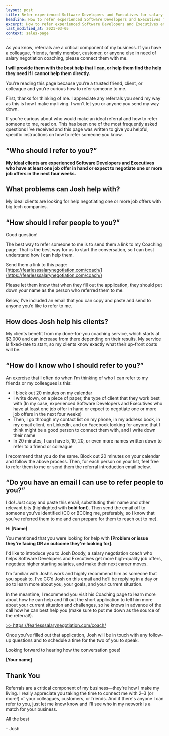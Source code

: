 ```yaml
---
layout: post
title: Refer experienced Software Developers and Executives for salary negotiation coaching
headline: How to refer experienced Software Developers and Executives for salary negotiation coaching
excerpt: How to refer experienced Software Developers and Executives expecting to negotiate a job offer in the next four weeks for expert salary negotiation coaching
last_modified_at: 2021-03-05
context: sales-page
---
```

As you know, referrals are a critical component of my business. If you have a colleague, friends, family member, customer, or anyone else in need of salary negotiation coaching, please connect them with me.

**I will provide them with the best help that I can, or help them find the help they need if I cannot help them directly.**

You’re reading this page because you’re a trusted friend, client, or colleague and you’re curious how to refer someone to me.

First, thanks for thinking of me. I appreciate any referrals you send my way as this is how I make my living. I won't let you or anyone you send my way down.

If you’re curious about who would make an ideal referral and how to refer someone to me, read on. This has been one of the most frequently asked questions I’ve received and this page was written to give you helpful, specific instructions on how to refer someone you know.

<h2 class='u-center'>“Who should I refer to you?”</h2>

**My ideal clients are experienced Software Developers and Executives who have at least one job offer in hand or expect to negotiate one or more job offers in the next four weeks.**

<h2 class='u-center'>What problems can Josh help with?</h2>

My ideal clients are looking for help negotiating one or more job offers with big tech companies.

<h2 class='u-center'>“How should I refer people to you?”</h2>

Good question!

The best way to refer someone to me is to send them a link to my Coaching page. That is the best way for us to start the conversation, so I can best understand how I can help them.

Send them a link to this page: [https://fearlesssalarynegotiation.com/coach/](https://fearlesssalarynegotiation.com/coach/)

Please let them know that when they fill out the application, they should put down your name as the person who referred them to me.

Below, I’ve included an email that you can copy and paste and send to anyone you’d like to refer to me.

<h2 class='u-center'>How does Josh help his clients?</h2>

My clients benefit from my done-for-you coaching service, which starts at $3,000 and can increase from there depending on their results. My service is fixed-rate to start, so my clients know exactly what their up-front costs will be.

<h2 class='u-center'>“How do I know who I should refer to you?”</h2>

An exercise that I often do when I’m thinking of who I can refer to my friends or my colleagues is this:

- I block out 20 minutes on my calendar
- I write down, on a piece of paper, the type of client that they work best with (In my case, experienced Software Developers and Executives who have at least one job offer in hand or expect to negotiate one or more job offers in the next four weeks)
- Then, I go through my contact list on my phone, in my address book, in my email client, on LinkedIn, and on Facebook looking for anyone that I think might be a good person to connect them with, and I write down their name
- In 20 minutes, I can have 5, 10, 20, or even more names written down to refer to a friend or colleague

I recommend that you do the same. Block out 20 minutes on your calendar and follow the above process. Then, for each person on your list, feel free to refer them to me or send them the referral introduction email below.

<h2 class='u-center'>“Do you have an email I can use to refer people to you?”</h2>

I do! Just copy and paste this email, substituting their name and other relevant bits (highlighted with **bold font**). Then send the email off to someone you've identified (CC or BCCing me, preferably, so I know that you've referred them to me and can prepare for them to reach out to me).

<div class='sample-email'>
<p>Hi <strong>[Name]</strong></p>
<p>You mentioned that you were looking for help with <strong>[Problem or issue they're facing OR an outcome they're looking for]</strong>.</p>
<p>I'd like to introduce you to Josh Doody, a salary negotiation coach who helps Software Developers and Executives get more high-quality job offers, negotiate higher starting salaries, and make their next career moves.</p>
<p>I’m familiar with Josh’s work and highly recommend him as someone that you speak to. I’ve CC’d Josh on this email and he’ll be replying in a day or so to learn more about you, your goals, and your current situation.</p>
<p>In the meantime, I recommend you visit his Coaching page to learn more about how he can help and fill out the short application to tell him more about your current situation and challenges, so he knows in advance of the call how he can best help you (make sure to put me down as the source of the referral!).</p>
<p><a href="https://fearlesssalarynegotiation.com/coach/">&gt;&gt; https://fearlesssalarynegotiation.com/coach/</a></p>
<p>Once you’ve filled out that application, Josh will be in touch with any follow-up questions and to schedule a time for the two of you to speak.</p>
<p>Looking forward to hearing how the conversation goes!</p>
<p><strong>[Your name]</strong></p>
</div>

<h2 class='u-center'>Thank You</h2>

Referrals are a critical component of my business—they're how I make my living. I really appreciate you taking the time to connect me with 2–3 (or more!) of your colleagues, customers, or friends. And if there's anyone I can refer to you, just let me know know and I'll see who in my network is a match for your business.

All the best

– Josh